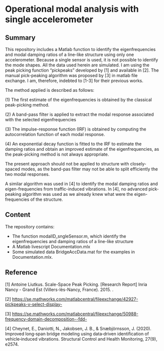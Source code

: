 # Operational modal analysis with single accelerometer


## Summary
This repository includes a Matlab function to identify the eigenfrequencies and modal damping ratios of a line-like structure using only one accelerometer. Because a single sensor is used, it is not possible to identify the mode shapes. All the data used herein are simulated. I am using the peak picking function “pickpeaks” developed by [1] and available in [2]. The manual pick-peaking algorithm was proposed by [3] in matlab file exchange.  I am, therefore, indebted to [1-3] for their previous works. 

The method applied is described as follows:

(1) The first estimate of the eigenfrequencies is obtained by the classical peak-picking method.

(2) A band-pass filter is applied to extract the modal response associated with the selected eigenfrequencies

(3) The impulse-response function (IRF) is obtained by computing the autocorrelation function of each modal response.

(4) An exponential decay function is fitted to the IRF to estimate the damping ratios and obtain an improved estimate of the eigenfrequencies, as the peak-picking method is not always appropriate.

The present approach should not be applied to structure with closely-spaced modes, as the band-pas filter may not be able to split efficiently the two modal responses.

A similar algorithm was used in [4] to identify the modal damping ratios and eigen-frequencies from traffic-induced vibrations. In [4], no advanced pick-peaking algorithm was used as we already knew what were the eigen-frequencies of the structure.


## Content

The repository contains:
  - The function modalID_sngleSensor.m, which identify the eigenfrequencies and damping ratios of a line-like structure
  - A Matlab livescript Documentation.mlx
  - Some simulated data BridgeAccData.mat for the examples in Documentation.mlx.


## Reference

[1] Antoine Liutkus. Scale-Space Peak Picking. [Research Report] Inria Nancy - Grand Est (Villers-lès-Nancy, France). 2015. .

[2] https://se.mathworks.com/matlabcentral/fileexchange/42927-pickpeaks-v-select-display-

[3] https://se.mathworks.com/matlabcentral/fileexchange/50988-frequency-domain-decomposition--fdd-

[4] Cheynet, E., Daniotti, N., Jakobsen, J. B., & Snæbjörnsson, J. (2020). Improved long‐span bridge modeling using data‐driven identification of vehicle‐induced vibrations. Structural Control and Health Monitoring, 27(9), e2574.
